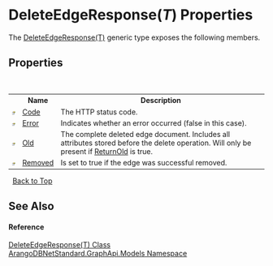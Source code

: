 # DeleteEdgeResponse(*T*) Properties
 

The <a href="deee503e-297c-9ade-39bd-8759ca2b7bc2">DeleteEdgeResponse(T)</a> generic type exposes the following members.


## Properties
&nbsp;<table><tr><th></th><th>Name</th><th>Description</th></tr><tr><td>![Public property](media/pubproperty.gif "Public property")</td><td><a href="93f5adfa-3012-1ce5-74dc-05db47dbc828">Code</a></td><td>
The HTTP status code.</td></tr><tr><td>![Public property](media/pubproperty.gif "Public property")</td><td><a href="544fb9d3-dc8e-f5fe-659e-ba9051f6d09b">Error</a></td><td>
Indicates whether an error occurred (false in this case).</td></tr><tr><td>![Public property](media/pubproperty.gif "Public property")</td><td><a href="d17cec99-6c53-3b5c-369a-6cfeee7e57c1">Old</a></td><td>
The complete deleted edge document. Includes all attributes stored before the delete operation. Will only be present if <a href="df8389b9-dcbb-7a6d-b21c-276e99bfdc09">ReturnOld</a> is true.</td></tr><tr><td>![Public property](media/pubproperty.gif "Public property")</td><td><a href="d188a7eb-7ed0-5f08-5407-10f97304e285">Removed</a></td><td>
Is set to true if the edge was successful removed.</td></tr></table>&nbsp;
<a href="#deleteedgeresponse(*t*)-properties">Back to Top</a>

## See Also


#### Reference
<a href="deee503e-297c-9ade-39bd-8759ca2b7bc2">DeleteEdgeResponse(T) Class</a><br /><a href="6fb2338d-d8f7-f9c1-2056-1702fe9bf954">ArangoDBNetStandard.GraphApi.Models Namespace</a><br />